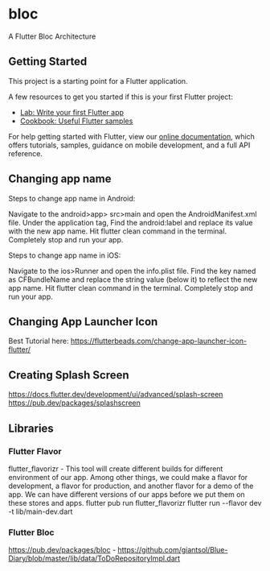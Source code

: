 # bloc

A Flutter Bloc Architecture

## Getting Started

This project is a starting point for a Flutter application.

A few resources to get you started if this is your first Flutter project:

- [Lab: Write your first Flutter app](https://flutter.dev/docs/get-started/codelab)
- [Cookbook: Useful Flutter samples](https://flutter.dev/docs/cookbook)

For help getting started with Flutter, view our
[online documentation](https://flutter.dev/docs), which offers tutorials,
samples, guidance on mobile development, and a full API reference.

## Changing app name

Steps to change app name in Android:

Navigate to the android>app> src>main and open the AndroidManifest.xml file.
Under the application tag, Find the android:label and replace its value with the new app name.
Hit flutter clean command in the terminal.
Completely stop and run your app.


Steps to change app name in iOS:

Navigate to the ios>Runner and open the info.plist file.
Find the key named as CFBundleName and replace the string value (below it) to reflect the new app name.
Hit flutter clean command in the terminal.
Completely stop and run your app.

## Changing App Launcher Icon

Best Tutorial here: https://flutterbeads.com/change-app-launcher-icon-flutter/

## Creating Splash Screen

https://docs.flutter.dev/development/ui/advanced/splash-screen
https://pub.dev/packages/splashscreen

## Libraries

### Flutter Flavor

flutter_flavorizr - This tool will create different builds for different environment of our app. Among other things, we could make a flavor for development, a flavor for production, and another flavor for a demo of the app. We can have different versions of our apps before we put them on these stores and apps.
    flutter pub run flutter_flavorizr
    flutter run --flavor dev -t lib/main-dev.dart

### Flutter Bloc

https://pub.dev/packages/bloc - 
    https://github.com/giantsol/Blue-Diary/blob/master/lib/data/ToDoRepositoryImpl.dart

